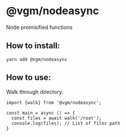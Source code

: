 # @vgm/nodeasync


Node promisified functions

## How to install:

```
yarn add @vgm/nodeasync
```

## How to use:

Walk through directory:
```
import {walk} from '@vgm/nodeasync';

const main = async () => {
  const files = await walk('/root');
  console.log(files); // List of files path
}

```
